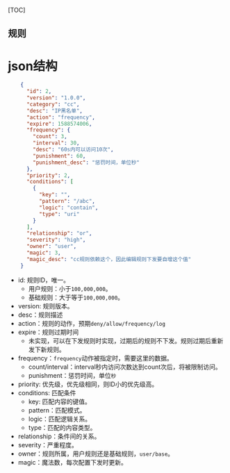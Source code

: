 [TOC]

规则
---

# json结构
```json
    {
      "id": 2,
      "version": "1.0.0",
      "category": "cc",
      "desc": "IP黑名单",
      "action": "frequency",
      "expire": 1588574006,
      "frequency": {
        "count": 3,
        "interval": 30,
        "desc": "60s内可以访问10次",
        "punishment": 60,
        "punishment_desc": "惩罚时间，单位秒"
      },      
      "priority": 2,
      "conditions": [
        {
          "key": "",
          "pattern": "/abc",
          "logic": "contain",
          "type": "uri"
        }
      ],
      "relationship": "or",
      "severity": "high",
      "owner": "user",
      "magic": 3,
      "magic_desc": "cc规则依赖这个，因此编辑规则下发要自增这个值"
    }
```
* id: 规则ID，唯一。
    * 用户规则：小于`100,000,000`。
    * 基础规则：大于等于`100,000,000`。
* version: 规则版本。
* desc：规则描述
* action：规则的动作，预期`deny/allow/frequency/log`
* expire：规则过期时间
    * 未实现，可以在下发规则时实现，过期后的规则不下发。规则过期后重新发下新规则。
* frequency：`frequency`动作被指定时，需要这里的数据。
    * count/interval：interval秒内访问次数达到count次后，将被限制访问。
    * punishment：惩罚时间，单位`秒`
* priority: 优先级，优先级相同，则ID小的优先级高。
* conditions: 匹配条件
    * key: 匹配内容的键值。
    * pattern：匹配模式。
    * logic：匹配逻辑关系。
    * type：匹配的内容类型。
* relationship：条件间的关系。
* severity：严重程度。
* owner：规则所属，用户规则还是基础规则，`user/base`。
* magic：魔法数，每次配置下发时更新。
